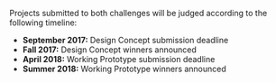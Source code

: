 Projects submitted to both challenges will be judged according to the following timeline:

- **September 2017:** Design Concept submission deadline
- **Fall 2017:** Design Concept winners announced
- **April 2018:** Working Prototype submission deadline
- **Summer 2018:** Working Prototype winners announced
